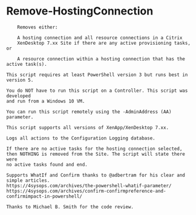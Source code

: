 # Remove-HostingConnection
		Removes either:
	
		A hosting connection and all resource connections in a Citrix 
		XenDesktop 7.xx Site if there are any active provisioning tasks, or
		
		A resource connection within a hosting connection that has the active task(s).
	
	This script requires at least PowerShell version 3 but runs best in version 5.

	You do NOT have to run this script on a Controller. This script was developed 
	and run from a Windows 10 VM.
	
	You can run this script remotely using the -AdminAddress (AA) parameter.
	
	This script supports all versions of XenApp/XenDesktop 7.xx. 
	
	Logs all actions to the Configuration Logging database.
	
	If there are no active tasks for the hosting connection selected, 
	then NOTHING is removed from the Site. The script will state there were
	no active tasks found and end.
	
	Supports WhatIf and Confirm thanks to @adbertram for his clear and simple articles.
	https://4sysops.com/archives/the-powershell-whatif-parameter/
	https://4sysops.com/archives/confirm-confirmpreference-and-confirmimpact-in-powershell/
	
	Thanks to Michael B. Smith for the code review.
